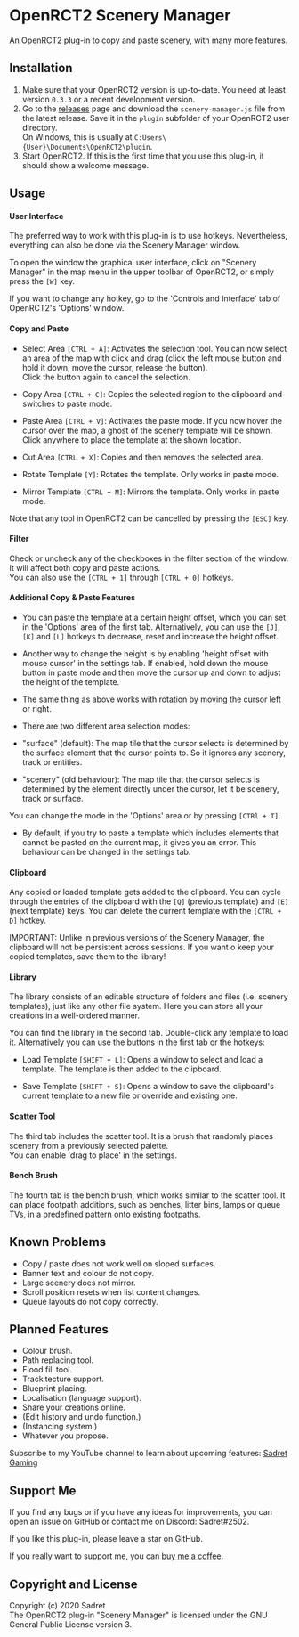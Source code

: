 # OpenRCT2 Scenery Manager

An OpenRCT2 plug-in to copy and paste scenery, with many more features.

## Installation

1. Make sure that your OpenRCT2 version is up-to-date. You need at least version `0.3.3` or a recent development version.
2. Go to the [releases](https://github.com/Sadret/openrct2-scenery-manager/releases) page and download the `scenery-manager.js` file from the latest release. Save it in the `plugin` subfolder of your OpenRCT2 user directory.\
On Windows, this is usually at `C:Users\{User}\Documents\OpenRCT2\plugin`.
3. Start OpenRCT2. If this is the first time that you use this plug-in, it should show a welcome message.

## Usage

#### User Interface

The preferred way to work with this plug-in is to use hotkeys. Nevertheless, everything can also be done via the Scenery Manager window.

To open the window the graphical user interface, click on "Scenery Manager" in the map menu in the upper toolbar of OpenRCT2, or simply press the `[W]` key.

If you want to change any hotkey, go to the 'Controls and Interface' tab of OpenRCT2's 'Options' window.

#### Copy and Paste

- Select Area `[CTRL + A]`: Activates the selection tool. You can now select an area of the map with click and drag (click the left mouse button and hold it down, move the cursor, release the button).\
Click the button again to cancel the selection.

- Copy Area `[CTRL + C]`: Copies the selected region to the clipboard and switches to paste mode.

- Paste Area `[CTRL + V]`: Activates the paste mode. If you now hover the cursor over the map, a ghost of the scenery template will be shown. Click anywhere to place the template at the shown location.

- Cut Area `[CTRL + X]`: Copies and then removes the selected area.

- Rotate Template `[Y]`: Rotates the template. Only works in paste mode.

- Mirror Template `[CTRL + M]`: Mirrors the template. Only works in paste mode.

Note that any tool in OpenRCT2 can be cancelled by pressing the `[ESC]` key.

#### Filter

Check or uncheck any of the checkboxes in the filter section of the window. It will affect both copy and paste actions.\
You can also use the `[CTRL + 1]` through `[CTRL + 0]` hotkeys.

#### Additional Copy & Paste Features

- You can paste the template at a certain height offset, which you can set in the 'Options' area of the first tab. Alternatively, you can use the `[J]`, `[K]` and `[L]` hotkeys to decrease, reset and increase the height offset.

- Another way to change the height is by enabling 'height offset with mouse cursor' in the settings tab. If enabled, hold down the mouse button in paste mode and then move the cursor up and down to adjust the height of the template.

- The same thing as above works with rotation by moving the cursor left or right.

- There are two different area selection modes:
 - "surface" (default): The map tile that the cursor selects is determined by the surface element that the cursor points to. So it ignores any scenery, track or entities.
 - "scenery" (old behaviour): The map tile that the cursor selects is determined by the element directly under the cursor, let it be scenery, track or surface.

 You can change the mode in the 'Options' area or by pressing `[CTRl + T]`.

- By default, if you try to paste a template which includes elements that cannot be pasted on the current map, it gives you an error. This behaviour can be changed in the settings tab.

#### Clipboard

Any copied or loaded template gets added to the clipboard. You can cycle through the entries of the clipboard with the `[Q]` (previous template) and `[E]` (next template) keys. You can delete the current template with the `[CTRL + D]` hotkey.

IMPORTANT: Unlike in previous versions of the Scenery Manager, the clipboard will not be persistent across sessions. If you want o keep your copied templates, save them to the library!

#### Library

The library consists of an editable structure of folders and files (i.e. scenery templates), just like any other file system. Here you can store all your creations in a well-ordered manner.

You can find the library in the second tab. Double-click any template to load it. Alternatively you can use the buttons in the first tab or the hotkeys:

- Load Template `[SHIFT + L]`: Opens a window to select and load a template. The template is then added to the clipboard.

- Save Template `[SHIFT + S]`: Opens a window to save the clipboard's current template to a new file or override and existing one.

#### Scatter Tool

The third tab includes the scatter tool. It is a brush that randomly places scenery from a previously selected palette.\
You can enable 'drag to place' in the settings.

#### Bench Brush

The fourth tab is the bench brush, which works similar to the scatter tool. It can place footpath additions, such as benches, litter bins, lamps or queue TVs, in a predefined pattern onto existing footpaths.

## Known Problems

- Copy / paste does not work well on sloped surfaces.
- Banner text and colour do not copy.
- Large scenery does not mirror.
- Scroll position resets when list content changes.
- Queue layouts do not copy correctly.

## Planned Features

- Colour brush.
- Path replacing tool.
- Flood fill tool.
- Trackitecture support.
- Blueprint placing.
- Localisation (language support).
- Share your creations online.
- (Edit history and undo function.)
- (Instancing system.)
- Whatever you propose.

Subscribe to my YouTube channel to learn about upcoming features:
[Sadret Gaming](https://www.youtube.com/channel/UCLF2DGVDbo_Od5K4MeGNTRQ/)

## Support Me

If you find any bugs or if you have any ideas for improvements, you can open an issue on GitHub or contact me on Discord: Sadret#2502.

If you like this plug-in, please leave a star on GitHub.

If you really want to support me, you can [buy me a coffee](https://www.BuyMeACoffee.com/SadretGaming).

## Copyright and License

Copyright (c) 2020 Sadret\
The OpenRCT2 plug-in "Scenery Manager" is licensed under the GNU General Public License version 3.
